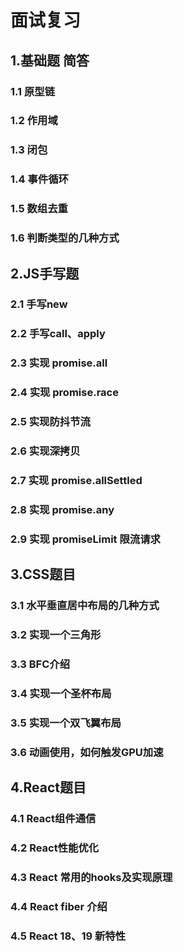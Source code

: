 # 面试复习

## 1.基础题 简答

### 1.1 原型链

### 1.2 作用域

### 1.3 闭包

### 1.4 事件循环

### 1.5 数组去重

### 1.6 判断类型的几种方式

## 2.JS手写题

### 2.1 手写new

### 2.2 手写call、apply

### 2.3 实现 promise.all

### 2.4 实现 promise.race

### 2.5 实现防抖节流

### 2.6 实现深拷贝

### 2.7 实现 promise.allSettled

### 2.8 实现 promise.any

### 2.9 实现 promiseLimit 限流请求

## 3.CSS题目

### 3.1 水平垂直居中布局的几种方式

### 3.2 实现一个三角形

### 3.3 BFC介绍

### 3.4 实现一个圣杯布局

### 3.5 实现一个双飞翼布局

### 3.6 动画使用，如何触发GPU加速

## 4.React题目

### 4.1 React组件通信

### 4.2 React性能优化

### 4.3 React 常用的hooks及实现原理

### 4.4 React fiber 介绍

### 4.5 React 18、19 新特性
